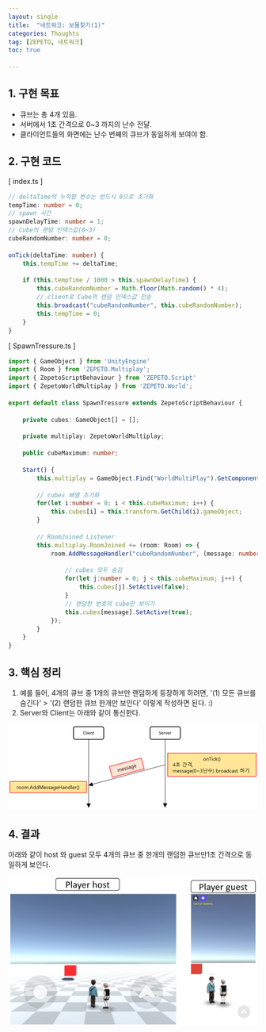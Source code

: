 ```yaml
---
layout: single
title:  "네트워크: 보물찾기(1)"
categories: Thoughts
tag: [ZEPETO, 네트워크]
toc: true 

---
```


## 1. 구현 목표

- 큐브는 총 4개 있음.
- 서버에서 1초 간격으로 0~3 까지의 난수 전달.
- 클라이언트들의 화면에는 난수 번째의 큐브가 동일하게 보여야 함.



## 2. 구현 코드

[ index.ts ]

```typescript
// deltaTime의 누적합 변수는 반드시 0으로 초기화
tempTime: number = 0;
// spawn 시간
spawnDelayTime: number = 1;
// Cube의 랜덤 인덱스값(0~3)
cubeRandomNumber: number = 0;

onTick(deltaTime: number) {
	this.tempTime += deltaTime;
        
	if (this.tempTime / 1000 > this.spawnDelayTime) {
		this.cubeRandomNumber = Math.floor(Math.random() * 4);
		// client로 Cube의 랜덤 인덱스값 전송
		this.broadcast("cubeRandomNumber", this.cubeRandomNumber);
		this.tempTime = 0;
	}
}
```



[ SpawnTressure.ts ]

```typescript
import { GameObject } from 'UnityEngine'
import { Room } from 'ZEPETO.Multiplay';
import { ZepetoScriptBehaviour } from 'ZEPETO.Script'
import { ZepetoWorldMultiplay } from 'ZEPETO.World';

export default class SpawnTressure extends ZepetoScriptBehaviour {

    private cubes: GameObject[] = [];

    private multiplay: ZepetoWorldMultiplay;

    public cubeMaximum: number;

    Start() {
        this.multiplay = GameObject.Find("WorldMultiPlay").GetComponent<ZepetoWorldMultiplay>();

        // cubes 배열 초기화
        for(let i:number = 0; i < this.cubeMaximum; i++) {
            this.cubes[i] = this.transform.GetChild(i).gameObject;
        }

        // RoomJoined Listener
        this.multiplay.RoomJoined += (room: Room) => {
            room.AddMessageHandler("cubeRandomNumber", (message: number) => {
                
                // cubes 모두 숨김
                for(let j:number = 0; j < this.cubeMaximum; j++) {
                    this.cubes[j].SetActive(false);
                }
                // 랜덤한 번호의 cube만 보이기
                this.cubes[message].SetActive(true);
            });
        }
    }
}
```



## 3. 핵심 정리

1. 예를 들어, 4개의 큐브 중 1개의 큐브만 랜덤하게 등장하게 하려면, '(1) 모든 큐브를 숨긴다' > '(2) 랜덤한 큐브 한개만 보인다' 이렇게 작성하면 된다. :)
2. Server와 Client는 아래와 같이 통신한다.

![image-20220723131613503](/assets/img/image-20220723131613503.png)





## 4. 결과

아래와 같이 host 와 guest 모두 4개의 큐브 중 한개의 랜덤한 큐브만1초 간격으로 동일하게 보인다.

![image-20220723131526324](/assets/img/image-20220723131526324.png)